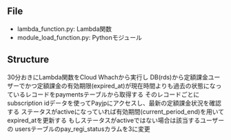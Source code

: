 ## File

- lambda_function.py: Lambda関数
- module_load_function.py: Pythonモジュール


## Structure

30分おきにLambda関数をCloud Whachから実行し DB(rds)から定額課金ユーザーでかつ定額課金の有効期限(expired_at)が現在時間よりも過去の状態になっているレコードをpaymentsテーブルから取得する
そのレコードごとにsubscription idデータを使ってPayjpにアクセスし、最新の定額課金状況を確認する
ステータスがactiveになっていれば有効期間(current_period_end)を用いてexpired_atを更新する
もしステータスがactiveではない場合は該当するユーザーの usersテーブルのpay_regi_statusカラムを3に変更

